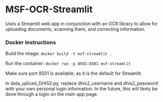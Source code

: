 # MSF-OCR-Streamlit

Uses a Streamlit web app in conjunction with an OCR library to allow for uploading documents, scanning them, and correcting information.

### Docker Instructions

Build the image: `docker build -t msf-streamlit .`

Run the container: `docker run -p 8501:8501 msf-streamlit`

Make sure port 8501 is available, as it is the default for Streamlit.

In data_upload_DHIS2.py, replace dhis2_username and dhis2_password with your own personal login information. In the future, this will likely be done through a login on the main app page.